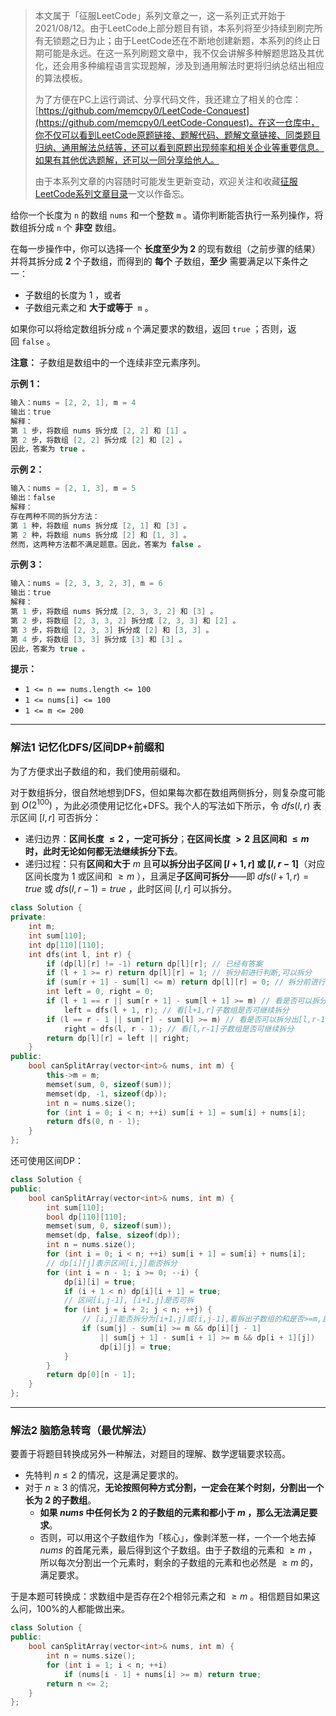 > 本文属于「征服LeetCode」系列文章之一，这一系列正式开始于2021/08/12。由于LeetCode上部分题目有锁，本系列将至少持续到刷完所有无锁题之日为止；由于LeetCode还在不断地创建新题，本系列的终止日期可能是永远。在这一系列刷题文章中，我不仅会讲解多种解题思路及其优化，还会用多种编程语言实现题解，涉及到通用解法时更将归纳总结出相应的算法模板。
> <b></b>
> 
> 为了方便在PC上运行调试、分享代码文件，我还建立了相关的仓库：[https://github.com/memcpy0/LeetCode-Conquest](https://github.com/memcpy0/LeetCode-Conquest)。在这一仓库中，你不仅可以看到LeetCode原题链接、题解代码、题解文章链接、同类题目归纳、通用解法总结等，还可以看到原题出现频率和相关企业等重要信息。如果有其他优选题解，还可以一同分享给他人。
> <b></b>
> 
> 由于本系列文章的内容随时可能发生更新变动，欢迎关注和收藏[征服LeetCode系列文章目录](https://memcpy0.blog.csdn.net/article/details/119656559)一文以作备忘。

给你一个长度为 `n` 的数组 `nums` 和一个整数 `m` 。请你判断能否执行一系列操作，将数组拆分成 `n` 个 **非空** 数组。

在每一步操作中，你可以选择一个 **长度至少为 2** 的现有数组（之前步骤的结果） 并将其拆分成 **2** 个子数组，而得到的 **每个** 子数组，**至少** 需要满足以下条件之一：
- 子数组的长度为 1 ，或者
- 子数组元素之和 **大于或等于**  `m` 。

如果你可以将给定数组拆分成 `n` 个满足要求的数组，返回 `true` ；否则，返回 `false` 。

**注意：** 子数组是数组中的一个连续非空元素序列。

**示例 1：**
```java
输入：nums = [2, 2, 1], m = 4
输出：true
解释：
第 1 步，将数组 nums 拆分成 [2, 2] 和 [1] 。
第 2 步，将数组 [2, 2] 拆分成 [2] 和 [2] 。
因此，答案为 true 。
```
**示例 2：**
```java
输入：nums = [2, 1, 3], m = 5 
输出：false
解释：
存在两种不同的拆分方法：
第 1 种，将数组 nums 拆分成 [2, 1] 和 [3] 。
第 2 种，将数组 nums 拆分成 [2] 和 [1, 3] 。
然而，这两种方法都不满足题意。因此，答案为 false 。
```
**示例 3：**
```java
输入：nums = [2, 3, 3, 2, 3], m = 6
输出：true
解释：
第 1 步，将数组 nums 拆分成 [2, 3, 3, 2] 和 [3] 。
第 2 步，将数组 [2, 3, 3, 2] 拆分成 [2, 3, 3] 和 [2] 。
第 3 步，将数组 [2, 3, 3] 拆分成 [2] 和 [3, 3] 。
第 4 步，将数组 [3, 3] 拆分成 [3] 和 [3] 。
因此，答案为 true 。 
```
**提示：**
- `1 <= n == nums.length <= 100`
- `1 <= nums[i] <= 100`
- `1 <= m <= 200`

---
### 解法1 记忆化DFS/区间DP+前缀和
为了方便求出子数组的和，我们使用前缀和。

对于数组拆分，很自然地想到DFS，但如果每次都在数组两侧拆分，则复杂度可能到 $O(2^{100})$ ，为此必须使用记忆化+DFS。我个人的写法如下所示，令 $dfs(l, r)$ 表示区间 $[l,r]$ 可否拆分：
- 递归边界：**区间长度 $\le 2$ ，一定可拆分**；**在区间长度 $> 2$ 且区间和 $\le m$ 时，此时无论如何都无法继续拆分下去**。
- 递归过程：只有**区间和大于** $m$ 且**可以拆分出子区间 $[l + 1, r]$ 或 $[l, r - 1]$**（对应区间长度为 $1$ 或区间和 $\ge m$ ），且满足**子区间可拆分**——即 $dfs(l + 1, r) = true$ 或 $dfs(l, r - 1)= true$ ，此时区间 $[l, r]$ 可以拆分。
```cpp
class Solution {
private:
    int m;
    int sum[110];
    int dp[110][110];
    int dfs(int l, int r) {
        if (dp[l][r] != -1) return dp[l][r]; // 已经有答案
        if (l + 1 >= r) return dp[l][r] = 1; // 拆分前进行判断,可以拆分
        if (sum[r + 1] - sum[l] <= m) return dp[l][r] = 0; // 拆分前进行判断,不可拆分
        int left = 0, right = 0;
        if (l + 1 == r || sum[r + 1] - sum[l + 1] >= m) // 看是否可以拆分出[l+1,r]这个子数组
            left = dfs(l + 1, r); // 看[l+1,r]子数组是否可继续拆分
        if (l == r - 1 || sum[r] - sum[l] >= m) // 看是否可以拆分出[l,r-1]这个子数组
            right = dfs(l, r - 1); // 看[l,r-1]子数组是否可继续拆分
        return dp[l][r] = left || right; 
    }
public:
    bool canSplitArray(vector<int>& nums, int m) {
        this->m = m;
        memset(sum, 0, sizeof(sum));
        memset(dp, -1, sizeof(dp));
        int n = nums.size();
        for (int i = 0; i < n; ++i) sum[i + 1] = sum[i] + nums[i];
        return dfs(0, n - 1);
    }
};
```
还可使用区间DP：
```cpp
class Solution {
public:
    bool canSplitArray(vector<int>& nums, int m) {
        int sum[110];
        bool dp[110][110];
        memset(sum, 0, sizeof(sum));
        memset(dp, false, sizeof(dp));
        int n = nums.size();
        for (int i = 0; i < n; ++i) sum[i + 1] = sum[i] + nums[i];
        // dp[i][j]表示区间[i,j]能否拆分
        for (int i = n - 1; i >= 0; --i) {
            dp[i][i] = true;
            if (i + 1 < n) dp[i][i + 1] = true;
            // 区间[i,j-1], [i+1,j]是否可拆
            for (int j = i + 2; j < n; ++j) {
                // [i,j]能否拆分为[i+1,j]或[i,j-1],看拆出子数组的和是否>=m,且拆出子数组是否可继续拆分
                if (sum[j] - sum[i] >= m && dp[i][j - 1]
                    || sum[j + 1] - sum[i + 1] >= m && dp[i + 1][j])
                    dp[i][j] = true;        
            }
        }
        return dp[0][n - 1];
    }
};
```
---
### 解法2 脑筋急转弯（最优解法）
要善于将题目转换成另外一种解法，对题目的理解、数学逻辑要求较高。
- 先特判 $n \le 2$ 的情况，这是满足要求的。
- 对于 $n\ge 3$ 的情况，**无论按照何种方式分割，一定会在某个时刻，分割出一个长为 $2$ 的子数组**。
    - **如果 $\textit{nums}$ 中任何长为 $2$ 的子数组的元素和都小于 $m$ ，那么无法满足要求**。
    - 否则，可以用这个子数组作为「核心」，像剥洋葱一样，一个一个地去掉 $\textit{nums}$ 的首尾元素，最后得到这个子数组。由于子数组的元素和 $\ge m$ ，所以每次分割出一个元素时，剩余的子数组的元素和也必然是 $\ge m$ 的，满足要求。

于是本题可转换成：求数组中是否存在2个相邻元素之和 $\ge m$ 。相信题目如果这么问，100%的人都能做出来。
```cpp
class Solution {
public:
    bool canSplitArray(vector<int>& nums, int m) {
        int n = nums.size();
        for (int i = 1; i < n; ++i)
            if (nums[i - 1] + nums[i] >= m) return true;
        return n <= 2;
    }
};
```